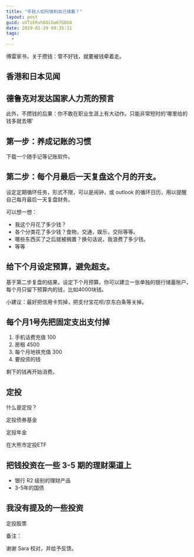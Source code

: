 ```yaml
---
title: "年轻人如何强制自己储蓄？"
layout: post
guid: uVTzERvh6OiOa67GDU4
date: 2019-01-29 09:35:11
tags:
  -
---
```



傅雷家书，关于攒钱：管不好钱，就要被钱牵着走。





## 香港和日本见闻


## 德鲁克对发达国家人力荒的预言


此外，不攒钱的后果：你不敢在职业生涯上有大动作。只能非常短时的‘哪里给的钱多就去哪’


## 第一步：养成记账的习惯

下载一个随手记等记账软件。

## 第二步：每个月最后一天复盘这个月的开支。

设定定期循环任务，形式不限，可以是闹钟，或 outlook 的循环日历，用以提醒自己每月最后一天复盘财务。

可以想一想：

- 我这个月花了多少钱？
- 各个分类花了多少钱？食物，交通，娱乐，交际等等。
- 哪些东西买了之后就被搁置？换句话说，我浪费了多少钱。
- 等等


## 给下个月设定预算，避免超支。

基于第二步复盘的结果，设定下个月预算。你可以建立一张单独的银行储蓄账户，每个月只留下预算内的钱，比如4000块钱。


小建议：最好把信用卡剪掉，把支付宝花呗/京东白条等关掉。


## 每个月1号先把固定支出支付掉

1. 手机话费充值 100
2. 房租 4500
3. 每个月地铁充值 300
4. 要投资的钱

剩下的钱再开始消费。



## 定投

什么是定投？

定投债券基金

定投年金

在大熊市定投ETF


## 把钱投资在一些 3-5 期的理财渠道上

- 银行 R2 级别的理财产品
- 3-5年的国债


## 我没有提及的一些投资

定投股票



备注：

谢谢 Sara 校对，并给予反馈。


